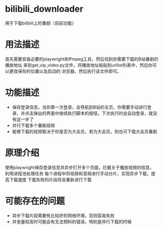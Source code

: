 # bilibili_downloader
用于下载bilibili上的番剧（目前功能）
# 用法描述
首先需要安装必要的playwright和ffmpeg工具，然后找到你需要下载的B站番剧的播放地址
来到get_vip_video.py文件，将播放地址粘贴到urllist列表中，然后你可以更改保存的位置以及启动的
浏览器，然后执行该文件即可。
# 功能描述
* 保存登录信息，当你第一次登录，会导航到B站的主页，你需要手动进行登录，并点击弹出的界面中继续执行脚本的按钮，下次执行时会自动登录，就没有这一步了
* 并行下载多个番剧视频
* 能够下载的视频取决于你是否为大会员，若为大会员，则也可下载大会员番剧
# 原理介绍
使用playwright保存登录信息并异步打开多个页面，拦截关于播放视频的信息，
利用进程池处理任务
每个进程中将视频和音频进行手动分片，实现异步下载，提高下载速度
下载失败的片段将会重新进行下载
# 可能存在的问题
* 异步下载片段需要有比较好的网络环境，否则容易失败
* 并发量较高时可能会有无法预料的错误，特别是并行下载的时候
